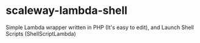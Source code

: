# scaleway-lambda-shell
Simple Lambda wrapper written in PHP (It's easy to edit), and Launch Shell Scripts (ShellScriptLambda)

